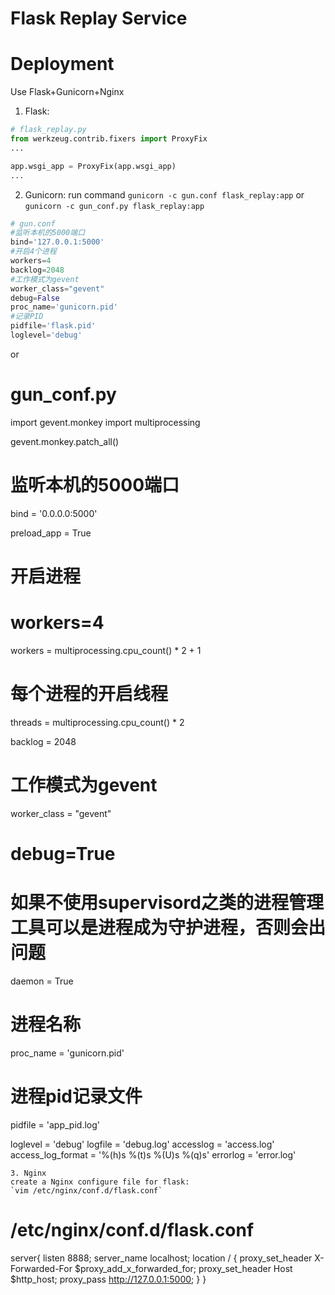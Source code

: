 # Flask Replay Service
# Deployment
Use Flask+Gunicorn+Nginx

1. Flask:
```python
# flask_replay.py
from werkzeug.contrib.fixers import ProxyFix
...

app.wsgi_app = ProxyFix(app.wsgi_app)
...
```

2. Gunicorn:
run command `gunicorn -c gun.conf flask_replay:app` or `gunicorn -c gun_conf.py flask_replay:app`

```python
# gun.conf
#监听本机的5000端口
bind='127.0.0.1:5000'
#开启4个进程
workers=4
backlog=2048
#工作模式为gevent
worker_class="gevent"
debug=False
proc_name='gunicorn.pid'
#记录PID
pidfile='flask.pid'
loglevel='debug'
```
or
# gun_conf.py
import gevent.monkey
import multiprocessing

gevent.monkey.patch_all()

# 监听本机的5000端口
bind = '0.0.0.0:5000'

preload_app = True

# 开启进程
# workers=4
workers = multiprocessing.cpu_count() * 2 + 1

# 每个进程的开启线程
threads = multiprocessing.cpu_count() * 2

backlog = 2048

# 工作模式为gevent
worker_class = "gevent"

# debug=True

# 如果不使用supervisord之类的进程管理工具可以是进程成为守护进程，否则会出问题
daemon = True

# 进程名称
proc_name = 'gunicorn.pid'

# 进程pid记录文件
pidfile = 'app_pid.log'

loglevel = 'debug'
logfile = 'debug.log'
accesslog = 'access.log'
access_log_format = '%(h)s %(t)s %(U)s %(q)s'
errorlog = 'error.log'

```
3. Nginx
create a Nginx configure file for flask:
`vim /etc/nginx/conf.d/flask.conf`
```
# /etc/nginx/conf.d/flask.conf
server{
    listen 8888;
    server_name localhost;
    location / {
        proxy_set_header X-Forwarded-For $proxy_add_x_forwarded_for;
        proxy_set_header Host $http_host;
        proxy_pass http://127.0.0.1:5000;
    }
}

```
